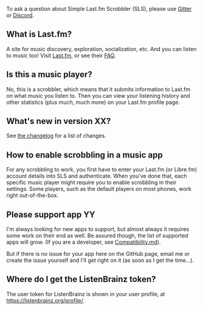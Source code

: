 To ask a question about Simple Last.fm Scrobbler (SLS), please use [Gitter](https://gitter.im/tgwizard/sls) or [Discord](https://discordapp.com/channels/592703275837685760).

## What is Last.fm?
A site for music discovery, exploration, socialization, etc. And you can listen to music too!
Visit [Last.fm](http://www.last.fm), or see their [FAQ](http://www.last.fm/help/faq).

## Is this a music player?
No, this is a scrobbler, which means that it submits information to Last.fm on what music you listen to. Then you can view your listening history and other statistics (plus much, much more) on your Last.fm profile page.

## What's new in version XX?
See [the changelog](https://github.com/tgwizard/sls/blob/master/assets/changelog.txt) for a list of changes.

## How to enable scrobbling in a music app
For any scrobbling to work, you first have to enter your Last.fm (or Libre.fm) account details into SLS and authenticate. When you've done that, each specific music player might require you to enable scrobbling in their settings. Some players, such as the default players on most phones, work right out-of-the-box.

## Please support app YY
I'm always looking for new apps to support, but almost always it requires some work on their end as well. Be assured though, the list of supported apps will grow. (If you are a developer, see [Compatibility.md](Compatability.md)).

But if there is no issue for your app here on the GitHub page, email me or create the issue yourself and I'll get right on it (as soon as I get the time...).

## Where do I get the ListenBrainz token?
The user token for ListenBrainz is shown in your user profile, at https://listenbrainz.org/profile/.